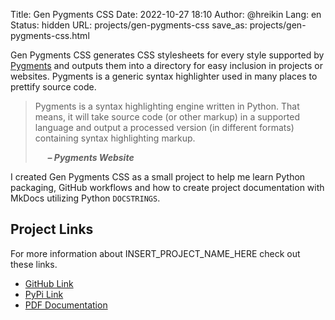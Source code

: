 Title: Gen Pygments CSS
Date: 2022-10-27 18:10
Author: @hreikin
Lang: en
Status: hidden
URL: projects/gen-pygments-css
save_as: projects/gen-pygments-css.html

Gen Pygments CSS generates CSS stylesheets for every style supported by [Pygments](https://pygments.org) and outputs them into a directory for easy inclusion in projects or websites. Pygments is a generic syntax highlighter used in many places to prettify source code.

> Pygments is a syntax highlighting engine written in Python. That means, it will take source code (or other markup) in a supported language and output a processed version (in different formats) containing syntax highlighting markup.
>
> &nbsp;&nbsp;&nbsp;&nbsp; **<cite>&ndash; Pygments Website</cite>**

I created Gen Pygments CSS as a small project to help me learn Python packaging, GitHub workflows and how to create project documentation with MkDocs utilizing Python `DOCSTRINGS`.

## Project Links

For more information about INSERT_PROJECT_NAME_HERE check out these links.

- [GitHub Link](https://github.com/hreikin/gen-pygments-css)
- [PyPi Link](https://pypi.org/project/gen-pygments-css/)
- [PDF Documentation](https://hreikin.github.io/gen-pygments-css/pdf/gen-pygments-css-documentation-LATEST.pdf)